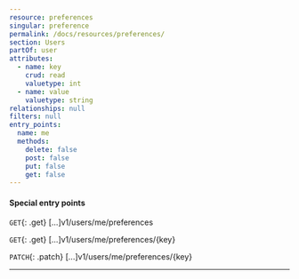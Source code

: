 ```yaml
---
resource: preferences
singular: preference
permalink: /docs/resources/preferences/
section: Users
partOf: user
attributes:
  - name: key
    crud: read
    valuetype: int
  - name: value
    valuetype: string
relationships: null
filters: null
entry_points:
  name: me
  methods:
    delete: false
    post: false
    put: false
    get: false
---
```


#### Special entry points

`GET`{: .get} [...]v1/users/me/preferences

`GET`{: .get} [...]v1/users/me/preferences/{key}

`PATCH`{: .patch} [...]v1/users/me/preferences/{key}

--------------------------------------------------------------------------------
